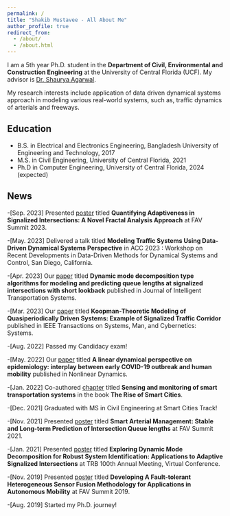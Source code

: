 ```yaml
---
permalink: /
title: "Shakib Mustavee - All About Me"
author_profile: true
redirect_from: 
  - /about/
  - /about.html
---
```

 I am a 5th year Ph.D. student in the **Department of Civil, Environmental and Construction Engineering** at the University of Central Florida (UCF). My advisor is [Dr. Shaurya Agarwal](https://www.cece.ucf.edu/person/shauryaagarwal/). 

 My research interests include application of data driven dynamical systems approach in modeling various real-world systems, such as, traffic dynamics of arterials and freeways. 

## Education
* B.S. in Electrical and Electronics Engineering, Bangladesh University of Engineering and Technology, 2017
* M.S. in Civil Engineering, University of Central Florida, 2021
* Ph.D in Computer Engineering, University of Central Florida, 2024 (expected)

## News

-[Sep. 2023] Presented [poster]() titled **Quantifying Adaptiveness in Signalized Intersections: A Novel Fractal Analysis Approach** at FAV Summit 2023.

-[May. 2023] Delivered a talk titled **Modeling Traffic Systems Using Data-Driven Dynamical Systems Perspective** in ACC 2023 : Workshop on Recent Developments in Data-Driven Methods for Dynamical Systems and Control, San Diego, California. 

-[Apr. 2023] Our [paper](https://www.tandfonline.com/doi/abs/10.1080/15472450.2023.2205022) titled **Dynamic mode decomposition type algorithms for modeling and predicting queue lengths at signalized intersections with short lookback** published in Journal of Intelligent Transportation Systems. 

-[Mar. 2023] Our [paper](https://ieeexplore.ieee.org/abstract/document/10070591) titled **Koopman-Theoretic Modeling of Quasiperiodically Driven Systems: Example of Signalized Traffic Corridor** published in IEEE Transactions on Systems, Man, and Cybernetics: Systems. 

-[Aug. 2022] Passed my Candidacy exam!

-[May. 2022] Our [paper](https://link.springer.com/article/10.1007/s11071-022-07469-5) titled **A linear dynamical perspective on epidemiology: interplay between early COVID-19 outbreak and human mobility** published in Nonlinear Dynamics. 

-[Jan. 2022] Co-authored [chapter](https://www.sciencedirect.com/science/article/abs/pii/B9780128177846000102) titled **Sensing and monitoring of smart transportation systems** in the book **The Rise of Smart Cities**. 

-[Dec. 2021] Graduated with MS in Civil Engineering at Smart Cities Track!

-[Nov. 2021] Presented [poster]() titled **Smart Arterial Management: Stable and Long-term Prediction of Intersection Queue lengths** at FAV Summit 2021.

-[Jan. 2021] Presented [poster]() titled **Exploring Dynamic Mode Decomposition for Robust System Identification: Applications to Adaptive Signalized Intersections** at TRB 100th Annual Meeting, Virtual Conference.  

-[Nov. 2019] Presented [poster]() titled **Developing A Fault-tolerant Heterogeneous Sensor Fusion Methodology for Applications in Autonomous Mobility** at FAV Summit 2019.

-[Aug. 2019] Started my Ph.D. journey!

